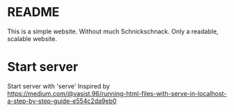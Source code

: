 # README

This is a simple website. Without much Schnickschnack. Only a readable, scalable website.

# Start server

Start server with 'serve'
Inspired by https://medium.com/@vasist.96/running-html-files-with-serve-in-localhost-a-step-by-step-guide-e554c2da9eb0
